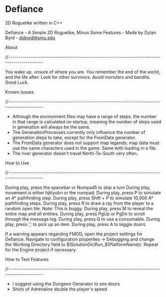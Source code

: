 # Defiance
2D Roguelike written in C++

Defiance - A Simple 2D Roguelike, Minus Some Features - Made by Dylan Byrd - dsbyrd@smu.edu

About

//-----------------------------------------------------------------------------------------------

You wake up, unsure of where you are.
You remember the end of the world, and the life after.
Look for other survivors. Avoid monsters and bandits.
Good Luck.


Known Issues

//-----------------------------------------------------------------------------------------------

- Although the environment files may have a range of steps, the number in that range is calculated
  on startup, meaning the number of steps used in generation will always be the same.
- The GenerationProcesses currently only influence the number of generation steps to take, except
  for the FromData generator.
- The FromData generator does not support map legends; map data must use the same characters used
  in the game. Same with loading in a file.
- The river generator doesn't travel North-To-South very often.


How to Use

//-----------------------------------------------------------------------------------------------

During play, press the spacebar or Numpad5 to skip a turn
During play, movement is either hjklyubn or the numpad;
During play, press P to simulate an A* pathfinding step.
During play, press Shift + P to simulate 10,000 A* pathfinding steps.
During play, press R to draw a ray from the player to a random open tile. Note: This is buggy.
During play, press M to reveal the entire map and all entities.
During play, press PgUp or PgDn to scroll through the message log.
During play, press Q to use a consumable.
During play, press ',' to pick up an item.
During play, press A to toggle doors.


If a warning appears regarding FMOD, open the project settings for Defiance. Navigate to configuration 
properties -> Debugging and change the Working Directory field to $(SolutionDir)Run_$(PlatformName)/.
Repeat for the Engine project if necessary.


How to Test Features

//-----------------------------------------------------------------------------------------------

- I suggest using the Dungeon Generator to see doors
- Shots of Adrenaline double the player's speed
